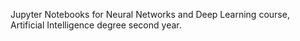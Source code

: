 Jupyter Notebooks for Neural Networks and Deep Learning course, Artificial Intelligence degree second year. 
